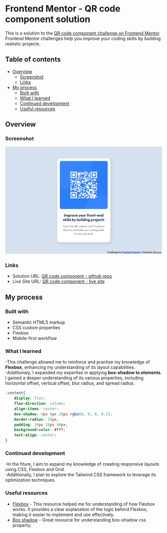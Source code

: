 # Frontend Mentor - QR code component solution

This is a solution to the [QR code component challenge on Frontend Mentor](https://www.frontendmentor.io/challenges/qr-code-component-iux_sIO_H). Frontend Mentor challenges help you improve your coding skills by building realistic projects. 

## Table of contents

- [Overview](#overview)
  - [Screenshot](#screenshot)
  - [Links](#links)
- [My process](#my-process)
  - [Built with](#built-with)
  - [What I learned](#what-i-learned)
  - [Continued development](#continued-development)
  - [Useful resources](#useful-resources)

## Overview

### Screenshot

![QR code component challenged solution screenshot](./images/frontend-mentor-qr-code-component-challenge-solution.png)

### Links

- Solution URL: [QR code component - github repo](https://github.com/Simona-999/qr-code-component)
- Live Site URL: [QR code component - live site](https://simona-999.github.io/qr-code-component/)

## My process

### Built with

- Semantic HTML5 markup
- CSS custom properties
- Flexbox
- Mobile-first workflow

### What I learned

-This challenge allowed me to reinforce and practise my knowledge of **Flexbox**, enhancing my understanding of its layout capabilities.<br>
-Additionaly, I expanded my expertise in applying **box-shadow to elements**. I gained a deeper understanding of its various properties,
including horizontal offset, vertical offset, blur radius, and spread radius.

```css
.content{
    display: flex;
    flex-direction: column;
    align-items: center;
    box-shadow: 4px 8px 20px rgba(0, 0, 0, 0.1);
    border-radius: 20px;
    padding: 16px 16px 40px;
    background-color: #fff;
    text-align: center;
}
```

### Continued development

-In the fiture, I aim to expand my knowledge of creating responsive layouts using CSS, Flexbox and Grid.<br> 
-Additionally, I plan to explore the Tailwind CSS framework to leverage its optimization techniques.

### Useful resources

- [Flexbox](https://css-tricks.com/snippets/css/a-guide-to-flexbox/) - This resource helped me for understanding of how Flexbox works. It provides a clear explanation of the logic behind Flexbox, making it easier to implement and use effectively.
- [Box shadow](https://developer.mozilla.org/en-US/docs/Web/CSS/box-shadow) - Great resource for understanding box-shadow css property.
